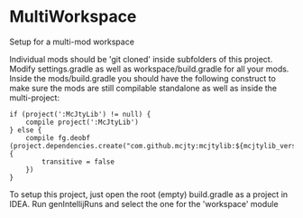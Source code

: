 # MultiWorkspace
Setup for a multi-mod workspace

Individual mods should be 'git cloned' inside subfolders of this project.
Modify settings.gradle as well as workspace/build.gradle for all your mods.
Inside the mods/build.gradle you should have the following construct to make sure the mods are still compilable standalone as well as inside the multi-project:

    if (project(':McJtyLib') != null) {
        compile project(':McJtyLib')
    } else {
        compile fg.deobf (project.dependencies.create("com.github.mcjty:mcjtylib:${mcjtylib_version}") {
            transitive = false
        })
    }

To setup this project, just open the root (empty) build.gradle as a project in IDEA. Run genIntellijRuns and select the one for the 'workspace' module
